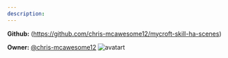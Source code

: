```yaml
---
description: 
---
```



**Github:** (https://github.com/chris-mcawesome12/mycroft-skill-ha-scenes)

**Owner:** [@chris-mcawesome12](https://github.com/chris-mcawesome12) ![avatart](https://avatars1.githubusercontent.com/u/26728328?v=4)

